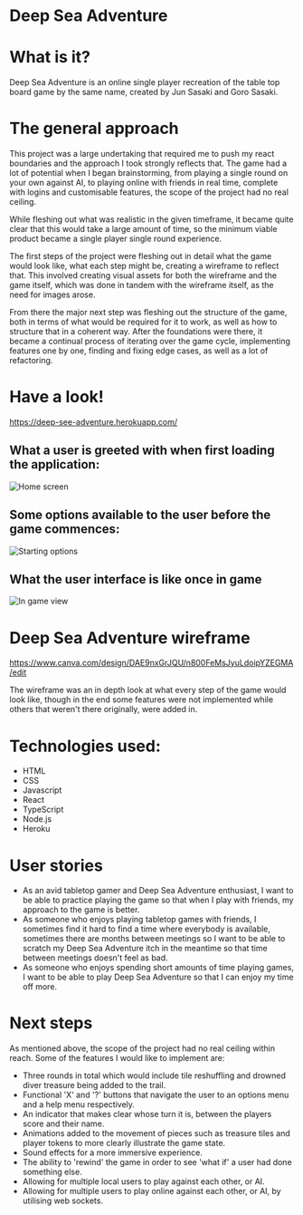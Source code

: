 # Deep Sea Adventure

# What is it?

Deep Sea Adventure is an online single player recreation of the table top board game by the same name, created by Jun Sasaki and Goro Sasaki.

# The general approach

This project was a large undertaking that required me to push my react boundaries and the approach I took strongly reflects that. The game had a lot of potential when I began brainstorming, from playing a single round on your own against AI, to playing online with friends in real time, complete with logins and customisable features, the scope of the project had no real ceiling.

While fleshing out what was realistic in the given timeframe, it became quite clear that this would take a large amount of time, so the minimum viable product became a single player single round experience.

The first steps of the project were fleshing out in detail what the game would look like, what each step might be, creating a wireframe to reflect that. This involved creating visual assets for both the wireframe and the game itself, which was done in tandem with the wireframe itself, as the need for images arose.

From there the major next step was fleshing out the structure of the game, both in terms of what would be required for it to work, as well as how to structure that in a coherent way. After the foundations were there, it became a continual process of iterating over the game cycle, implementing features one by one, finding and fixing edge cases, as well as a lot of refactoring.

# Have a look!

https://deep-see-adventure.herokuapp.com/

## What a user is greeted with when first loading the application:

![Home screen](https://i.imgur.com/g65mKLw.png 'Home screen')

## Some options available to the user before the game commences:

![Starting options](https://i.imgur.com/RqQtF24.png 'Starting options')

## What the user interface is like once in game

![In game view](https://i.imgur.com/GZBoYtx.png 'In game view')

# Deep Sea Adventure wireframe

https://www.canva.com/design/DAE9nxGrJQU/n800FeMsJyuLdoipYZEGMA/edit

The wireframe was an in depth look at what every step of the game would look like, though in the end some features were not implemented while others that weren't there originally, were added in.

# Technologies used:

-   HTML
-   CSS
-   Javascript
-   React
-   TypeScript
-   Node.js
-   Heroku

# User stories

-   As an avid tabletop gamer and Deep Sea Adventure enthusiast, I want to be able to practice playing the game so that when I play with friends, my approach to the game is better.
-   As someone who enjoys playing tabletop games with friends, I sometimes find it hard to find a time where everybody is available, sometimes there are months between meetings so I want to be able to scratch my Deep Sea Adventure itch in the meantime so that time between meetings doesn't feel as bad.
-   As someone who enjoys spending short amounts of time playing games, I want to be able to play Deep Sea Adventure so that I can enjoy my time off more.

# Next steps

As mentioned above, the scope of the project had no real ceiling within reach. Some of the features I would like to implement are:

-   Three rounds in total which would include tile reshuffling and drowned diver treasure being added to the trail.
-   Functional 'X' and '?' buttons that navigate the user to an options menu and a help menu respectively.
-   An indicator that makes clear whose turn it is, between the players score and their name.
-   Animations added to the movement of pieces such as treasure tiles and player tokens to more clearly illustrate the game state.
-   Sound effects for a more immersive experience.
-   The ability to 'rewind' the game in order to see 'what if' a user had done something else.
-   Allowing for multiple local users to play against each other, or AI.
-   Allowing for multiple users to play online against each other, or AI, by utilising web sockets.
